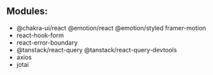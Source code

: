 ## Modules:

- @chakra-ui/react @emotion/react @emotion/styled framer-motion
- react-hook-form
- react-error-boundary
- @tanstack/react-query @tanstack/react-query-devtools
- axios
- jotai
